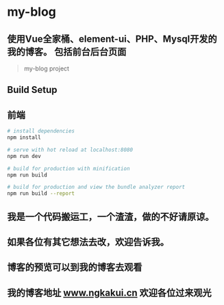 # my-blog

## 使用Vue全家桶、element-ui、PHP、Mysql开发的我的博客。 包括前台后台页面

> my-blog project

## Build Setup
## 前端
``` bash
# install dependencies
npm install

# serve with hot reload at localhost:8080
npm run dev

# build for production with minification
npm run build

# build for production and view the bundle analyzer report
npm run build --report
```
## 我是一个代码搬运工，一个渣渣，做的不好请原谅。
## 如果各位有其它想法去改，欢迎告诉我。
## 博客的预览可以到我的博客去观看
## 我的博客地址 www.ngkakui.cn 欢迎各位过来观光


